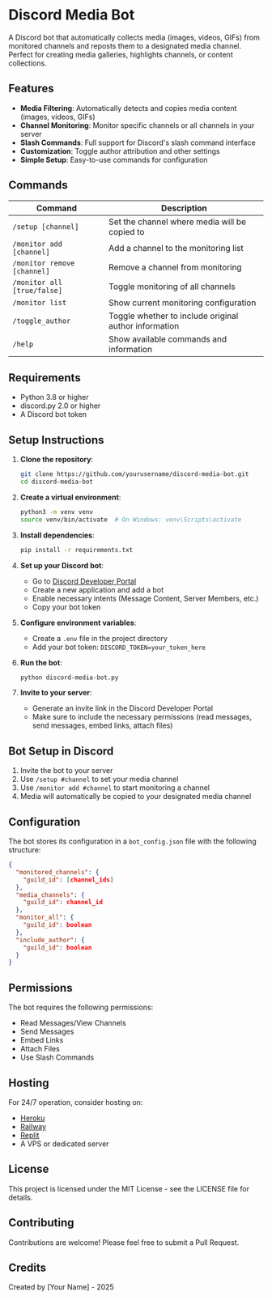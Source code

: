 # Discord Media Bot

A Discord bot that automatically collects media (images, videos, GIFs) from monitored channels and reposts them to a designated media channel. Perfect for creating media galleries, highlights channels, or content collections.

## Features

- **Media Filtering**: Automatically detects and copies media content (images, videos, GIFs)
- **Channel Monitoring**: Monitor specific channels or all channels in your server
- **Slash Commands**: Full support for Discord's slash command interface
- **Customization**: Toggle author attribution and other settings
- **Simple Setup**: Easy-to-use commands for configuration

## Commands

| Command | Description |
|---------|-------------|
| `/setup [channel]` | Set the channel where media will be copied to |
| `/monitor add [channel]` | Add a channel to the monitoring list |
| `/monitor remove [channel]` | Remove a channel from monitoring |
| `/monitor all [true/false]` | Toggle monitoring of all channels |
| `/monitor list` | Show current monitoring configuration |
| `/toggle_author` | Toggle whether to include original author information |
| `/help` | Show available commands and information |

## Requirements

- Python 3.8 or higher
- discord.py 2.0 or higher
- A Discord bot token

## Setup Instructions

1. **Clone the repository**:

   ```bash
   git clone https://github.com/yourusername/discord-media-bot.git
   cd discord-media-bot
   ```

2. **Create a virtual environment**:

   ```bash
   python3 -m venv venv
   source venv/bin/activate  # On Windows: venv\Scripts\activate
   ```

3. **Install dependencies**:

   ```bash
   pip install -r requirements.txt
   ```

4. **Set up your Discord bot**:
   - Go to [Discord Developer Portal](https://discord.com/developers/applications)
   - Create a new application and add a bot
   - Enable necessary intents (Message Content, Server Members, etc.)
   - Copy your bot token

5. **Configure environment variables**:
   - Create a `.env` file in the project directory
   - Add your bot token: `DISCORD_TOKEN=your_token_here`

6. **Run the bot**:

   ```bash
   python discord-media-bot.py
   ```

7. **Invite to your server**:
   - Generate an invite link in the Discord Developer Portal
   - Make sure to include the necessary permissions (read messages, send messages, embed links, attach files)

## Bot Setup in Discord

1. Invite the bot to your server
2. Use `/setup #channel` to set your media channel
3. Use `/monitor add #channel` to start monitoring a channel
4. Media will automatically be copied to your designated media channel

## Configuration

The bot stores its configuration in a `bot_config.json` file with the following structure:

```json
{
  "monitored_channels": {
    "guild_id": [channel_ids]
  },
  "media_channels": {
    "guild_id": channel_id
  },
  "monitor_all": {
    "guild_id": boolean
  },
  "include_author": {
    "guild_id": boolean
  }
}
```

## Permissions

The bot requires the following permissions:

- Read Messages/View Channels
- Send Messages
- Embed Links
- Attach Files
- Use Slash Commands

## Hosting

For 24/7 operation, consider hosting on:

- [Heroku](https://heroku.com)
- [Railway](https://railway.app)
- [Replit](https://replit.com)
- A VPS or dedicated server

## License

This project is licensed under the MIT License - see the LICENSE file for details.

## Contributing

Contributions are welcome! Please feel free to submit a Pull Request.

## Credits

Created by [Your Name] - 2025
